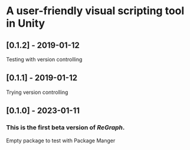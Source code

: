 # A user-friendly visual scripting tool in Unity

## [0.1.2] - 2019-01-12

Testing with version controlling

## [0.1.1] - 2019-01-12

Trying version controlling

## [0.1.0] - 2023-01-11

### This is the first beta version of *ReGraph*.

Empty package to test with Package Manger
